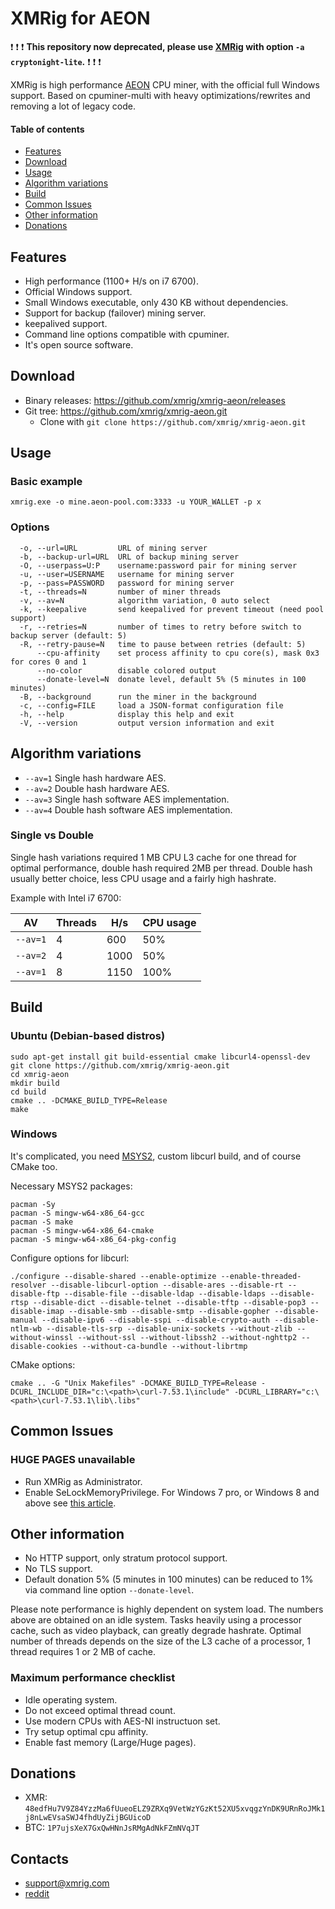# XMRig for AEON
:exclamation: :exclamation: :exclamation: **This repository now deprecated, please use [XMRig](https://github.com/xmrig/xmrig) with option `-a cryptonight-lite`.** :exclamation: :exclamation: :exclamation:

XMRig is high performance [AEON](http://www.aeon.cash/) CPU miner, with the official full Windows support.
Based on cpuminer-multi with heavy optimizations/rewrites and removing a lot of legacy code.

#### Table of contents
* [Features](#features)
* [Download](#download)
* [Usage](#usage)
* [Algorithm variations](#algorithm-variations)
* [Build](#build)
* [Common Issues](#common-issues)
* [Other information](#other-information)
* [Donations](#Donations)

## Features
* High performance (1100+ H/s on i7 6700).
* Official Windows support.
* Small Windows executable, only 430 KB without dependencies.
* Support for backup (failover) mining server.
* keepalived support.
* Command line options compatible with cpuminer.
* It's open source software.

## Download
* Binary releases: https://github.com/xmrig/xmrig-aeon/releases
* Git tree: https://github.com/xmrig/xmrig-aeon.git
  * Clone with `git clone https://github.com/xmrig/xmrig-aeon.git`

## Usage
### Basic example
```
xmrig.exe -o mine.aeon-pool.com:3333 -u YOUR_WALLET -p x
```

### Options
```
  -o, --url=URL         URL of mining server
  -b, --backup-url=URL  URL of backup mining server
  -O, --userpass=U:P    username:password pair for mining server
  -u, --user=USERNAME   username for mining server
  -p, --pass=PASSWORD   password for mining server
  -t, --threads=N       number of miner threads
  -v, --av=N            algorithm variation, 0 auto select
  -k, --keepalive       send keepalived for prevent timeout (need pool support)
  -r, --retries=N       number of times to retry before switch to backup server (default: 5)
  -R, --retry-pause=N   time to pause between retries (default: 5)
      --cpu-affinity    set process affinity to cpu core(s), mask 0x3 for cores 0 and 1
      --no-color        disable colored output
      --donate-level=N  donate level, default 5% (5 minutes in 100 minutes)
  -B, --background      run the miner in the background
  -c, --config=FILE     load a JSON-format configuration file
  -h, --help            display this help and exit
  -V, --version         output version information and exit
```

## Algorithm variations
* `--av=1` Single hash hardware AES.
* `--av=2` Double hash hardware AES.
* `--av=3` Single hash software AES implementation.
* `--av=4` Double hash software AES implementation.

### Single vs Double
Single hash variations required 1 MB CPU L3 cache for one thread for optimal performance, double hash required 2MB per thread.
Double hash usually better choice, less CPU usage and a fairly high hashrate.

Example with Intel i7 6700:

| AV       | Threads | H/s  | CPU usage |
|----------|---------|------|-----------|
| `--av=1` | 4       | 600  | 50%       |
| `--av=2` | 4       | 1000 | 50%       |
| `--av=1` | 8       | 1150 | 100%      |

## Build
### Ubuntu (Debian-based distros)
```
sudo apt-get install git build-essential cmake libcurl4-openssl-dev
git clone https://github.com/xmrig/xmrig-aeon.git
cd xmrig-aeon
mkdir build
cd build
cmake .. -DCMAKE_BUILD_TYPE=Release
make
```

### Windows
It's complicated, you need [MSYS2](http://www.msys2.org/), custom libcurl build, and of course CMake too.

Necessary MSYS2 packages:
```
pacman -Sy
pacman -S mingw-w64-x86_64-gcc
pacman -S make
pacman -S mingw-w64-x86_64-cmake
pacman -S mingw-w64-x86_64-pkg-config
```
Configure options for libcurl:
```
./configure --disable-shared --enable-optimize --enable-threaded-resolver --disable-libcurl-option --disable-ares --disable-rt --disable-ftp --disable-file --disable-ldap --disable-ldaps --disable-rtsp --disable-dict --disable-telnet --disable-tftp --disable-pop3 --disable-imap --disable-smb --disable-smtp --disable-gopher --disable-manual --disable-ipv6 --disable-sspi --disable-crypto-auth --disable-ntlm-wb --disable-tls-srp --disable-unix-sockets --without-zlib --without-winssl --without-ssl --without-libssh2 --without-nghttp2 --disable-cookies --without-ca-bundle --without-librtmp
```
CMake options:
```
cmake .. -G "Unix Makefiles" -DCMAKE_BUILD_TYPE=Release -DCURL_INCLUDE_DIR="c:\<path>\curl-7.53.1\include" -DCURL_LIBRARY="c:\<path>\curl-7.53.1\lib\.libs"
```

## Common Issues
### HUGE PAGES unavailable
* Run XMRig as Administrator.
* Enable SeLockMemoryPrivilege. For Windows 7 pro, or Windows 8 and above see [this article](https://msdn.microsoft.com/en-gb/library/ms190730.aspx).

## Other information
* No HTTP support, only stratum protocol support.
* No TLS support.
* Default donation 5% (5 minutes in 100 minutes) can be reduced to 1% via command line option `--donate-level`.

Please note performance is highly dependent on system load. The numbers above are obtained on an idle system. Tasks heavily using a processor cache, such as video playback, can greatly degrade hashrate. Optimal number of threads depends on the size of the L3 cache of a processor, 1 thread requires 1 or 2 MB of cache.

### Maximum performance checklist
* Idle operating system.
* Do not exceed optimal thread count.
* Use modern CPUs with AES-NI instructuon set.
* Try setup optimal cpu affinity.
* Enable fast memory (Large/Huge pages).

## Donations
* XMR: `48edfHu7V9Z84YzzMa6fUueoELZ9ZRXq9VetWzYGzKt52XU5xvqgzYnDK9URnRoJMk1j8nLwEVsaSWJ4fhdUyZijBGUicoD`
* BTC: `1P7ujsXeX7GxQwHNnJsRMgAdNkFZmNVqJT`

## Contacts
* support@xmrig.com
* [reddit](https://www.reddit.com/user/XMRig/)
